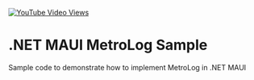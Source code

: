 [![YouTube Video Views](https://img.shields.io/youtube/views/WicmnH72kf0?style=social)](https://www.youtube.com/watch?v=WicmnH72kf0&list=PLfbOp004UaYWu-meDkRN6_Y1verl96npI)

# .NET MAUI MetroLog Sample
 Sample code to demonstrate how to implement MetroLog in .NET MAUI
